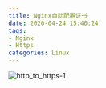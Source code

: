 ```yaml
---
title: Nginx自动配置证书
date: 2020-04-24 15:40:24
tags:
- Nginx
- Https
categories: Linux
---
```


![http_to_https-1](http://img.yjll.art/img/20200426131416.jpg)

